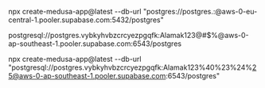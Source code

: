 npx create-medusa-app@latest --db-url "postgres://postgres.<host>:<password>@aws-0-eu-central-1.pooler.supabase.com:5432/postgres"

postgresql://postgres.vybkyhvbzcrcyezpgqfk:Alamak123@#$%@aws-0-ap-southeast-1.pooler.supabase.com:6543/postgres

npx create-medusa-app@latest --db-url "postgresql://postgres.vybkyhvbzcrcyezpgqfk:Alamak123%40%23%24%25@aws-0-ap-southeast-1.pooler.supabase.com:6543/postgres"